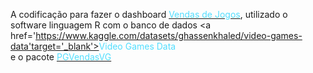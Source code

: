 A codificação para fazer o dashboard <a href=' https://tiagocruz.shinyapps.io/Trabalho_Final-ME918/' target='_blank'><font color='#52deff'>Vendas de Jogos</font></a>, utilizado o software linguagem R com o banco de dados <a href='https://www.kaggle.com/datasets/ghassenkhaled/video-games-data'target='_blank'><font color='#52deff'>Video Games Data</font></a><br> e o pacote <a href='https://github.com/Tiago-HCruz/PGVendasVG' target='_blank'><font color='#52deff'>PGVendasVG</font></a>
